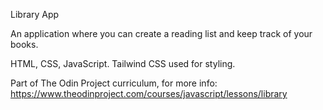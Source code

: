 Library App

An application where you can create a reading list and keep track of your books.

HTML, CSS, JavaScript. Tailwind CSS used for styling.

Part of The Odin Project curriculum, for more info: https://www.theodinproject.com/courses/javascript/lessons/library
